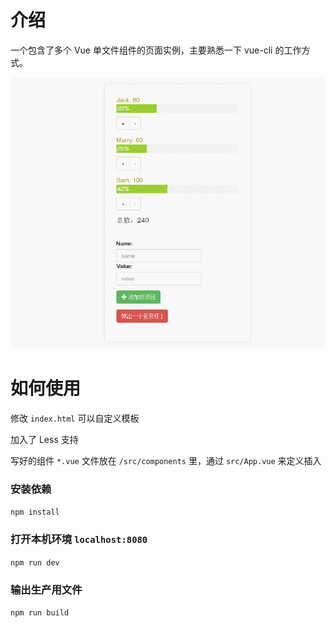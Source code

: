 # 介绍

一个包含了多个 Vue 单文件组件的页面实例，主要熟悉一下 vue-cli 的工作方式。

![](ex.gif)

# 如何使用

修改 `index.html` 可以自定义模板

加入了 Less 支持

写好的组件 `*.vue` 文件放在 `/src/components` 里，通过 `src/App.vue` 来定义插入

### 安装依赖
`npm install`

### 打开本机环境 `localhost:8080`
`npm run dev`

### 输出生产用文件
`npm run build`